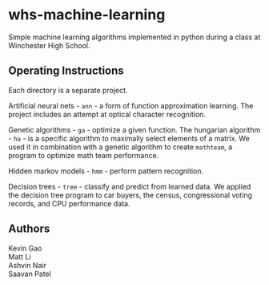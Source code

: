 whs-machine-learning
====================

Simple machine learning algorithms implemented in python during a class at 
Winchester High School.

Operating Instructions
----------------------
Each directory is a separate project.

Artificial neural nets - `ann` - a form of function approximation learning. 
The project includes an attempt at optical character recognition.

Genetic algorithms - `ga` - optimize a given function. The hungarian 
algorithm - `ha` - is a specific algorithm to maximally select elements of a 
matrix. We used it in combination with a genetic algorithm to create `mathteam`, 
a program to optimize math team performance.

Hidden markov models - `hmm` - perform pattern recognition.

Decision trees - `tree` - classify and predict from learned data. We applied 
the decision tree program to car buyers, the census, congressional voting 
records, and CPU performance data.

Authors
-------
Kevin Gao  
Matt Li  
Ashvin Nair  
Saavan Patel  





